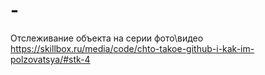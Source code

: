 # -
Отслеживание объекта на серии фото\видео
https://skillbox.ru/media/code/chto-takoe-github-i-kak-im-polzovatsya/#stk-4
